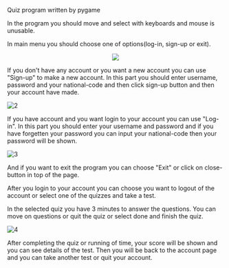 Quiz program written by pygame

In the program you should move and select with keyboards and mouse is unusable.

In main menu you should choose one of options(log-in, sign-up or exit).

<p align="center"><img src="https://user-images.githubusercontent.com/57006850/88706129-ad514100-d125-11ea-9d03-af8adde1a200.jpg" /></img></p>

If you don't have any account or you want a new account you can use "Sign-up" to make a new account. In this part you should enter username, password and your national-code and then click sign-up button and then your account have made.

![2](https://user-images.githubusercontent.com/57006850/88706119-aaeee700-d125-11ea-9a85-2e81b1586b4d.jpg)

If you have account and you want login to your account you can use "Log-in". In this part you should enter your username and password and if you have forgetten your password you can input your national-code then your password will be shown.

![3](https://user-images.githubusercontent.com/57006850/88706122-ac201400-d125-11ea-9352-ef31ea599e32.jpg)

And if you want to exit the program you can choose "Exit" or click on close-button in top of the page.

After you login to your account you can choose you want to logout of the account or select one of the quizzes and take a test.

In the selected quiz you have 3 minutes to answer the questions. You can move on questions or quit the quiz or select done and finish the quiz.

![4](https://user-images.githubusercontent.com/57006850/88706125-acb8aa80-d125-11ea-9a22-ec3e6d2f63d5.jpg)

After completing the quiz or running of time, your score will be shown and you can see details of the test.
Then you will be back to the account page and you can take another test or quit your account.
